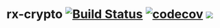 # rx-crypto [![Build Status](https://travis-ci.org/adstro/rx-crypto.svg?branch=master)](https://travis-ci.org/adstro/rx-crypto) [![codecov](https://codecov.io/gh/adstro/rx-crypto/branch/master/graph/badge.svg)](https://codecov.io/gh/adstro/rx-crypto) [![](https://jitpack.io/v/adstro/rx-crypto.svg)](https://jitpack.io/#adstro/rx-crypto)